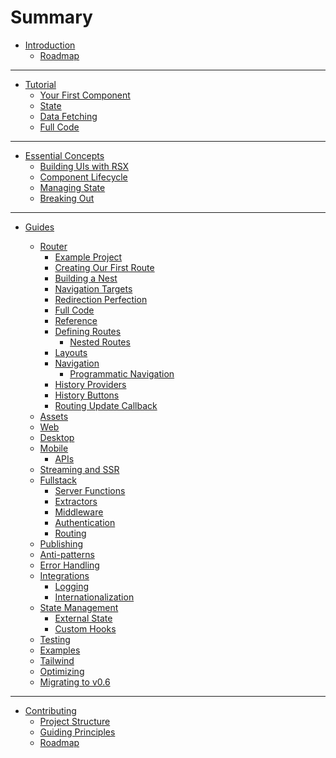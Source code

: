 # Summary

- [Introduction](index.md)
  - [Roadmap](introduction/roadmap.md)
---

<!-- - [Reference](reference/index.md)
  - [Managing State](reference/managing_state.md)
  - [Component Lifecycle](reference/component_lifecycle.md) -->

- [Tutorial](guide/index.md)
  - [Your First Component](guide/your_first_component.md)
  - [State](guide/state.md)
  - [Data Fetching](guide/data_fetching.md)
  - [Full Code](guide/full_code.md)

---

- [Essential Concepts](essentials/index.md)
  - [Building UIs with RSX](essentials/rsx/index.md)
  - [Component Lifecycle](essentials/lifecycle/index.md)
  - [Managing State](essentials/state/index.md)
  - [Breaking Out](essentials/breaking/index.md)

---


<!-- # Overview / what these guides are for -->

<!-- [Important Hooks - Overview]()
[Router and managing “pages”]()
[The “Document” abstraction]()
[Understanding Hot-Reloading]()
[CLI in Depth]()
[SDK]()
[Fullstack/The server]()
[WASM]()
[Desktop]()
[Mobile]()
[SDK]()
[Hosting Options]()
[Reactivity in way too much depth]()
[rsx! in way too much depth?]()
[Building Libraries for Dioxus]()
[Custom Renderer]()
[Crates and Compatibility]()
[Accessibility]() -->

- [Guides](reference/index.md)
  - [Router](router/index.md)
    - [Example Project](router/example/index.md)
  	- [Creating Our First Route](router/example/first-route.md)
  	- [Building a Nest](router/example/building-a-nest.md)
  	- [Navigation Targets](router/example/navigation-targets.md)
  	- [Redirection Perfection](router/example/redirection-perfection.md)
  	- [Full Code](router/example/full-code.md)
    - [Reference](router/reference/index.md)
  	- [Defining Routes](router/reference/routes/index.md)
	  - [Nested Routes](router/reference/routes/nested.md)
  	- [Layouts](router/reference/layouts.md)
  	- [Navigation](router/reference/navigation/index.md)
	  - [Programmatic Navigation](router/reference/navigation/programmatic.md)
  	- [History Providers](router/reference/history-providers.md)
  	- [History Buttons](router/reference/history-buttons.md)
  	- [Routing Update Callback](router/reference/routing-update-callback.md)
  - [Assets](reference/assets.md)
  - [Web](reference/web/index.md)
  - [Desktop](reference/desktop/index.md)
  - [Mobile](reference/mobile/index.md)
    - [APIs](reference/mobile/apis.md)
  - [Streaming and SSR](reference/ssr.md)
  - [Fullstack](reference/fullstack/index.md)
  	- [Server Functions](reference/fullstack/server_functions.md)
  	- [Extractors](reference/fullstack/extractors.md)
  	- [Middleware](reference/fullstack/middleware.md)
  	- [Authentication](reference/fullstack/authentication.md)
  	- [Routing](reference/fullstack/routing.md)
  - [Publishing](cookbook/publishing.md)
  - [Anti-patterns](cookbook/antipatterns.md)
  - [Error Handling](cookbook/error_handling.md)
  - [Integrations](cookbook/integrations/index.md)
    - [Logging](cookbook/integrations/logging.md)
    - [Internationalization](cookbook/integrations/internationalization.md)
  - [State Management](cookbook/state/index.md)
    - [External State](cookbook/state/external/index.md)
    - [Custom Hooks](cookbook/state/custom_hooks/index.md)
  - [Testing](cookbook/testing.md)
  - [Examples](cookbook/examples.md)
  - [Tailwind](cookbook/tailwind.md)
  - [Optimizing](cookbook/optimizing.md)
  - [Migrating to v0.6](migration/index.md)

  <!-- - [Static Generation](router/reference/static-generation.md) -->
	<!-- - [CLI in Depth](router/reference/cli-in-depth.md)
	- [SDK](router/reference/sdk.md)
	- [Fullstack and the server](router/reference/fullstack-and-the-server.md) -->

---
- [Contributing](contributing/index.md)
  - [Project Structure](contributing/project_structure.md)
  - [Guiding Principles](contributing/guiding_principles.md)
  - [Roadmap](contributing/roadmap.md)
  <!-- - [Walkthrough of Internals](contributing/walkthrough_readme.md) -->


<!-- Empty file. TODO: Uncomment when the file is finished. - [Governance](contributing/governance.md) -->

<!-- - [CLI](CLI/index.md)
	- [Create a Project](CLI/creating.md)
	- [Configure Project](CLI/configure.md)
  - [Translate HTML](CLI/translate.md) -->
<!-- Plugins are probably going to be using WASI, not lua. That makes this documentation outdated.
    - [Plugin Development](CLI/plugin/index.md)
		- [API.Log](CLI/plugin/interface/log.md)
		- [API.Command](CLI/plugin/interface/command.md)
		- [API.OS](CLI/plugin/interface/os.md)
		- [API.Directories](CLI/plugin/interface/dirs.md)
		- [API.Network](CLI/plugin/interface/network.md)
		- [API.Path](CLI/plugin/interface/path.md)
-->


<!--
  - [Liveview](reference/liveview.md)
  - [RSX](reference/rsx.md)
  - [Components](reference/components.md)
  - [Props](reference/component_props.md)
  - [Event Handlers](reference/event_handlers.md)
  - [Hooks](reference/hooks.md)
  - [User Input](reference/user_input.md)
  - [Context](reference/context.md)
  - [Dynamic Rendering](reference/dynamic_rendering.md)
  - [Routing](reference/router.md)
  - [Resource](reference/use_resource.md)
  - [UseCoroutine](reference/use_coroutine.md)
  - [Spawn](reference/spawn.md)
  - [Choosing A Web Renderer](reference/choosing_a_web_renderer.md) -->

